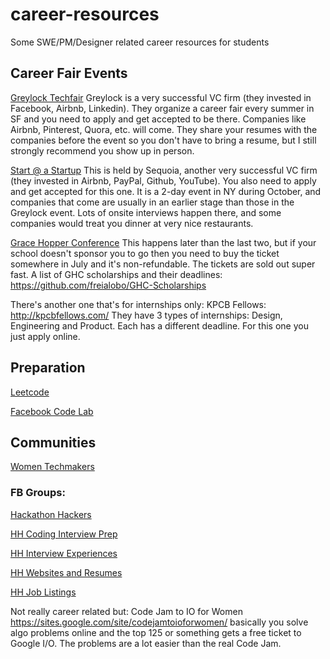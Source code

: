 # career-resources
Some SWE/PM/Designer related career resources for students

## Career Fair Events
[Greylock Techfair](https://www.greylock.com/greylock-u/techfair/) Greylock is a very successful VC firm (they invested in Facebook, Airbnb, Linkedin). They organize a career fair every summer in SF and you need to apply and get accepted to be there. Companies like Airbnb, Pinterest, Quora, etc. will come. They share your resumes with the companies before the event so you don't have to bring a resume, but I still strongly recommend you show up in person.

[Start @ a Startup](http://startup.businesstoday.org/) This is held by Sequoia, another very successful VC firm (they invested in Airbnb, PayPal, Github, YouTube). You also need to apply and get accepted for this one. It is a 2-day event in NY during October, and companies that come are usually in an earlier stage than those in the Greylock event. Lots of onsite interviews happen there, and some companies would treat you dinner at very nice restaurants.

[Grace Hopper Conference](http://ghc.anitaborg.org/) This happens later than the last two, but if your school doesn't sponsor you to go then you need to buy the ticket somewhere in July and it's non-refundable. The tickets are sold out super fast. A list of GHC scholarships and their deadlines: https://github.com/freialobo/GHC-Scholarships

There's another one that's for internships only:
KPCB Fellows: http://kpcbfellows.com/  They have 3 types of internships: Design, Engineering and Product. Each has a different deadline. For this one you just apply online.

## Preparation
[Leetcode](https://leetcode.com/)

[Facebook Code Lab](https://codelab.interviewbit.com/)

## Communities
[Women Techmakers](https://www.womentechmakers.com/)

### FB Groups: 
[Hackathon Hackers](https://www.facebook.com/groups/hackathonhackers)

[HH Coding Interview Prep](https://www.facebook.com/groups/hhcodinginterviewprep)

[HH Interview Experiences](https://www.facebook.com/groups/interviewexper)

[HH Websites and Resumes](https://www.facebook.com/groups/1487708811477672)

[HH Job Listings](https://www.facebook.com/groups/254805221385780)

Not really career related but: Code Jam to IO for Women https://sites.google.com/site/codejamtoioforwomen/ basically you solve algo problems online and the top 125 or something gets a free ticket to Google I/O. The problems are a lot easier than the real Code Jam. 
